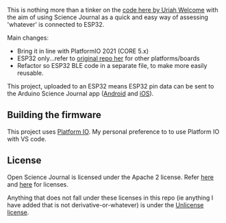 This is nothing more than a tinker on the [code here by Uriah Welcome](https://github.com/precision/science-journal-arduino/tree/esp32) with the aim of using Science Journal as a quick and easy way of assessing 'whatever' is connected to ESP32.

Main changes:

* Bring it in line with PlatformIO 2021 (CORE 5.x)
* ESP32 only...refer to [original repo her](https://github.com/google/science-journal-arduino) for other platforms/boards
* Refactor so ESP32 BLE code in a separate file, to make more easily reusable.

This project, uploaded to an ESP32 means ESP32 pin data can be sent to the Arduino Science Journal app ([Android](https://play.google.com/store/apps/details?id=cc.arduino.sciencejournal) and [iOS](https://apps.apple.com/us/app/arduino-science-journal/id1518014927)).

## Building the firmware

This project uses [Platform IO](http://platformio.org/get-started). My personal preference to to use Platform IO with VS code.

## License

Open Science Journal is licensed under the Apache 2 license. Refer [here][sj-arduino] and [here][sj-android] for licenses. 

Anything that does not fall under these licenses in this repo (ie anything I have added that is not derivative-or-whatever) is under the [Unlicense license](https://unlicense.org).

[sj-arduino]: https://github.com/google/science-journal-arduino
[sj-android]: https://github.com/arduino/Arduino-Science-Journal-Android

